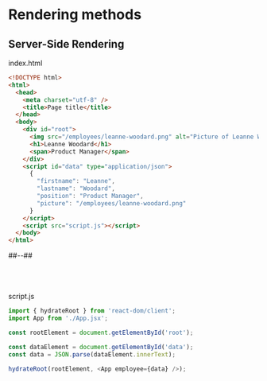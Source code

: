 <!-- .slide: class="two-column with-code " -->

# Rendering methods

## Server-Side Rendering

index.html

```html [13-20]
<!DOCTYPE html>
<html>
  <head>
    <meta charset="utf-8" />
    <title>Page title</title>
  </head>
  <body>
    <div id="root">
      <img src="/employees/leanne-woodard.png" alt="Picture of Leanne Woodard" />
      <h1>Leanne Woodard</h1>
      <span>Product Manager</span>
    </div>
    <script id="data" type="application/json">
      {
        "firstname": "Leanne",
        "lastname": "Woodard",
        "position": "Product Manager",
        "picture": "/employees/leanne-woodard.png"
      }
    </script>
    <script src="script.js"></script>
  </body>
</html>
```

##--##

<br/> <br/> <br/>
script.js

```javascript [6-9]
import { hydrateRoot } from 'react-dom/client';
import App from './App.jsx';

const rootElement = document.getElementById('root');

const dataElement = document.getElementById('data');
const data = JSON.parse(dataElement.innerText);

hydrateRoot(rootElement, <App employee={data} />);
```
